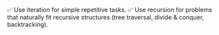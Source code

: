 ✅ Use iteration for simple repetitive tasks.
✅ Use recursion for problems that naturally fit recursive structures (tree traversal, divide & conquer, backtracking).
